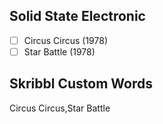 ## Solid State Electronic
- [ ] Circus Circus (1978)
- [ ] Star Battle (1978)
## Skribbl Custom Words
Circus Circus,Star Battle